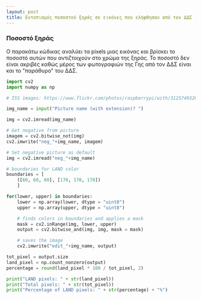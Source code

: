 ```yaml
---
layout: post
title: Εντοπισμός ποσοστού ξηράς σε εικόνες που ελήφθησαν από τον ΔΔΣ - Ομάδες Makerlab
---
```


### Ποσοστό ξηράς
Ο παρακάτω κώδικας αναλύει τα pixels μιας εικόνας και βρίσκει το ποσοστό αυτών που αντιζτοιχούν στο χρώμα της ξηράς. 
Το ποσοστό δεν είναι ακριβές καθώς μέρος των φωτογραφιών της Γης από τον ΔΔΣ είναι και το "παράθυρο" του ΔΔΣ.
```python
import cv2 
import numpy as np

# ISS images: https://www.flickr.com/photos/raspberrypi/with/31257493207/

img_name = input("Picture name (with extension)? ")

img = cv2.imread(img_name)

# Get negative from picture
imagem = cv2.bitwise_not(img)
cv2.imwrite("neg_"+img_name, imagem)

# Set negative picture as default
img = cv2.imread("neg_"+img_name)

# boundaries for LAND color
boundaries = [
    ([60, 60, 60], [170, 170, 170])
    ]

for(lower, upper) in boundaries:
    lower = np.array(lower, dtype = "uint8")
    upper = np.array(upper, dtype = "uint8")

    # finds colors in boundaries and applies a mask
    mask = cv2.inRange(img, lower, upper)
    output = cv2.bitwise_and(img, img, mask = mask)

    # saves the image
    cv2.imwrite("edit_"+img_name, output)

tot_pixel = output.size
land_pixel = np.count_nonzero(output)
percentage = round(land_pixel * 100 / tot_pixel, 2)

print("LAND pixels: " + str(land_pixel))
print("Total pixels: " + str(tot_pixel))
print("Percentage of LAND pixels: " + str(percentage) + "%")
```
